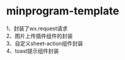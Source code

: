 # minprogram-template<br>
1、封装了wx.request请求<br>
2、图片上传插件组件的封装<br>
3、自定义sheet-action组件封装<br>
4、toast提示组件封装<br>
